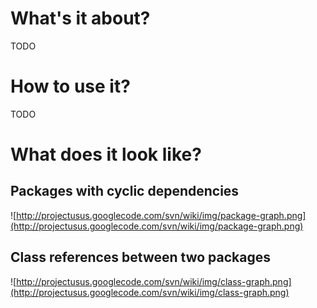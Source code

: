 # What's it about? #

TODO

# How to use it? #

TODO

# What does it look like? #

## Packages with cyclic dependencies ##

![http://projectusus.googlecode.com/svn/wiki/img/package-graph.png](http://projectusus.googlecode.com/svn/wiki/img/package-graph.png)

## Class references between two packages ##

![http://projectusus.googlecode.com/svn/wiki/img/class-graph.png](http://projectusus.googlecode.com/svn/wiki/img/class-graph.png)